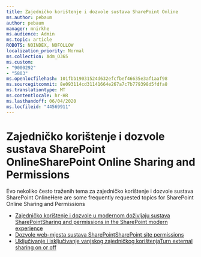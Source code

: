 ```yaml
---
title: Zajedničko korištenje i dozvole sustava SharePoint Online
ms.author: pebaum
author: pebaum
manager: mnirkhe
ms.audience: Admin
ms.topic: article
ROBOTS: NOINDEX, NOFOLLOW
localization_priority: Normal
ms.collection: Adm_O365
ms.custom:
- "9000292"
- "5803"
ms.openlocfilehash: 101fbb19031524d632efcfbef46635e3af1aaf98
ms.sourcegitcommit: 8e093114cd31141664e267a7c7b779398d5fdfa8
ms.translationtype: MT
ms.contentlocale: hr-HR
ms.lasthandoff: 06/04/2020
ms.locfileid: "44569911"
---
```

# <a name="sharepoint-online-sharing-and-permissions"></a><span data-ttu-id="bbbab-102">Zajedničko korištenje i dozvole sustava SharePoint Online</span><span class="sxs-lookup"><span data-stu-id="bbbab-102">SharePoint Online Sharing and Permissions</span></span>

<span data-ttu-id="bbbab-103">Evo nekoliko često traženih tema za zajedničko korištenje i dozvole sustava SharePoint Online</span><span class="sxs-lookup"><span data-stu-id="bbbab-103">Here are some frequently requested topics for SharePoint Online Sharing and Permissions</span></span>

- [<span data-ttu-id="bbbab-104">Zajedničko korištenje i dozvole u modernom doživljaju sustava SharePoint</span><span class="sxs-lookup"><span data-stu-id="bbbab-104">Sharing and permissions in the SharePoint modern experience</span></span>](https://docs.microsoft.com/sharepoint/modern-experience-sharing-permissions)
- [<span data-ttu-id="bbbab-105">Dozvole web-mjesta sustava SharePoint</span><span class="sxs-lookup"><span data-stu-id="bbbab-105">SharePoint site permissions</span></span>](https://docs.microsoft.com/sharepoint/customize-sharepoint-site-permissions)
- [<span data-ttu-id="bbbab-106">Uključivanje i isključivanje vanjskog zajedničkog korištenja</span><span class="sxs-lookup"><span data-stu-id="bbbab-106">Turn external sharing on or off</span></span>](https://docs.microsoft.com/sharepoint/turn-external-sharing-on-or-off)